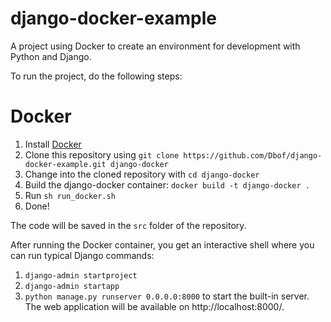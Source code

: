 # django-docker-example
A project using Docker to create an environment for development with Python and Django.

To run the project, do the following steps:

# Docker
1. Install [Docker](https://docs.docker.com/engine/installation/)
2. Clone this repository using `git clone https://github.com/Dbof/django-docker-example.git django-docker`
3. Change into the cloned repository with `cd django-docker`
4. Build the django-docker container: `docker build -t django-docker .`
5. Run `sh run_docker.sh`
6. Done!

The code will be saved in the `src` folder of the repository.

After running the Docker container, you get an interactive shell where you can run typical Django commands:
1. `django-admin startproject`
2. `django-admin startapp`
3. `python manage.py runserver 0.0.0.0:8000` to start the built-in server. The web application will be available on http://localhost:8000/.
